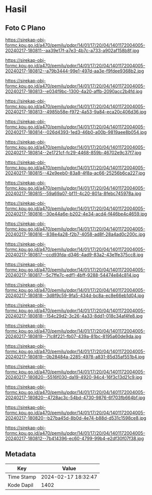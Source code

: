 # Hasil

## Foto C Plano

https://sirekap-obj-formc.kpu.go.id/a470/pemilu/pdpr/14/01/17/20/04/1401172004005-20240217-180811--aa39e17f-a7e3-4b7c-a733-a902af158b8f.jpg

https://sirekap-obj-formc.kpu.go.id/a470/pemilu/pdpr/14/01/17/20/04/1401172004005-20240217-180812--a79b3444-99e1-497d-aa3e-f9fdee9368b2.jpg

https://sirekap-obj-formc.kpu.go.id/a470/pemilu/pdpr/14/01/17/20/04/1401172004005-20240217-180813--e034f9bc-1300-4a20-affb-2090acc2b4fd.jpg

https://sirekap-obj-formc.kpu.go.id/a470/pemilu/pdpr/14/01/17/20/04/1401172004005-20240217-180813--4985b58e-f972-4a53-9a84-eca20c406d36.jpg

https://sirekap-obj-formc.kpu.go.id/a470/pemilu/pdpr/14/01/17/20/04/1401172004005-20240217-180814--026d4393-1ed3-46b0-a00b-9819aee8b054.jpg

https://sirekap-obj-formc.kpu.go.id/a470/pemilu/pdpr/14/01/17/20/04/1401172004005-20240217-180814--2e1721cf-fc29-4468-859b-46702e9c37f7.jpg

https://sirekap-obj-formc.kpu.go.id/a470/pemilu/pdpr/14/01/17/20/04/1401172004005-20240217-180815--42e9eeb0-83a8-4f8a-ac66-25256b6ca227.jpg

https://sirekap-obj-formc.kpu.go.id/a470/pemilu/pdpr/14/01/17/20/04/1401172004005-20240217-180815--59a69a07-bf11-4c20-801a-8febc745978a.jpg

https://sirekap-obj-formc.kpu.go.id/a470/pemilu/pdpr/14/01/17/20/04/1401172004005-20240217-180816--30e44a6e-b202-4e34-acd4-f446be4c4659.jpg

https://sirekap-obj-formc.kpu.go.id/a470/pemilu/pdpr/14/01/17/20/04/1401172004005-20240217-180816--838e4a28-f2b7-4058-ad8f-28a4ad0c200c.jpg

https://sirekap-obj-formc.kpu.go.id/a470/pemilu/pdpr/14/01/17/20/04/1401172004005-20240217-180817--ccd93fda-d346-4ad9-83a2-43e1fe375cc8.jpg

https://sirekap-obj-formc.kpu.go.id/a470/pemilu/pdpr/14/01/17/20/04/1401172004005-20240217-180817--5c7ffe7c-edf1-4bff-9288-54474e84c814.jpg

https://sirekap-obj-formc.kpu.go.id/a470/pemilu/pdpr/14/01/17/20/04/1401172004005-20240217-180818--3d8f9c59-9fa5-434d-bc8a-ec8e66eb1d04.jpg

https://sirekap-obj-formc.kpu.go.id/a470/pemilu/pdpr/14/01/17/20/04/1401172004005-20240217-180818--154c29d2-3c26-4a33-8dd1-018c34af4fe8.jpg

https://sirekap-obj-formc.kpu.go.id/a470/pemilu/pdpr/14/01/17/20/04/1401172004005-20240217-180819--71c8f221-fb07-439a-81bc-8195a60de9da.jpg

https://sirekap-obj-formc.kpu.go.id/a470/pemilu/pdpr/14/01/17/20/04/1401172004005-20240217-180819--0b28484a-2285-4978-a831-85d35af551b4.jpg

https://sirekap-obj-formc.kpu.go.id/a470/pemilu/pdpr/14/01/17/20/04/1401172004005-20240217-180820--5516f030-da19-4920-94c4-16f3c13d21c9.jpg

https://sirekap-obj-formc.kpu.go.id/a470/pemilu/pdpr/14/01/17/20/04/1401172004005-20240217-180820--4728ac3c-54bd-4730-9876-6f703fb664bf.jpg

https://sirekap-obj-formc.kpu.go.id/a470/pemilu/pdpr/14/01/17/20/04/1401172004005-20240217-180820--b27ba45d-8b0d-4e74-b88d-d531c1598ce8.jpg

https://sirekap-obj-formc.kpu.go.id/a470/pemilu/pdpr/14/01/17/20/04/1401172004005-20240217-180812--7b414396-ec60-4799-99b4-e2df30f07f38.jpg


## Metadata

| Key        | Value               |
| ---------- | ------------------- |
| Time Stamp | 2024-02-17 18:32:47 |
| Kode Dapil | 1402                |



